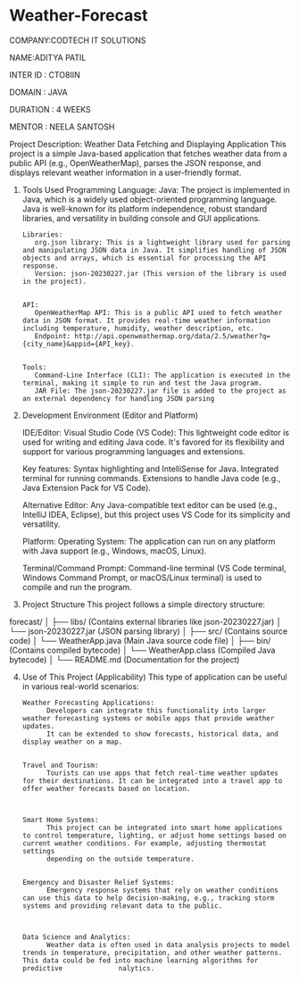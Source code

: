 # Weather-Forecast

COMPANY:CODTECH IT SOLUTIONS

NAME:ADITYA PATIL

INTER ID : CTO8IIN

DOMAIN : JAVA

DURATION : 4 WEEKS

MENTOR : NEELA SANTOSH


Project Description: Weather Data Fetching and Displaying Application
This project is a simple Java-based application that fetches weather data from a public API (e.g., OpenWeatherMap), parses the JSON response, and displays relevant weather information in a user-friendly format.



1. Tools Used
       Programming Language:
          Java: The project is implemented in Java, which is a widely used object-oriented programming language. Java is well-known for its platform independence, robust standard libraries, and versatility in 
          building console and GUI applications.


       Libraries:
          org.json library: This is a lightweight library used for parsing and manipulating JSON data in Java. It simplifies handling of JSON objects and arrays, which is essential for processing the API response.
          Version: json-20230227.jar (This version of the library is used in the project).


       API:
          OpenWeatherMap API: This is a public API used to fetch weather data in JSON format. It provides real-time weather information including temperature, humidity, weather description, etc.
          Endpoint: http://api.openweathermap.org/data/2.5/weather?q={city_name}&appid={API_key}.


       Tools:
          Command-Line Interface (CLI): The application is executed in the terminal, making it simple to run and test the Java program.
          JAR File: The json-20230227.jar file is added to the project as an external dependency for handling JSON parsing






2. Development Environment (Editor and Platform)

   
      IDE/Editor:
          Visual Studio Code (VS Code): This lightweight code editor is used for writing and editing Java code. It's favored for its flexibility and support for various programming languages and extensions.


      Key features:
          Syntax highlighting and IntelliSense for Java.
          Integrated terminal for running commands.
          Extensions to handle Java code (e.g., Java Extension Pack for VS Code).


      Alternative Editor: 
          Any Java-compatible text editor can be used (e.g., IntelliJ IDEA, Eclipse), but this project uses VS Code for its simplicity and versatility.



      Platform:
          Operating System: The application can run on any platform with Java support (e.g., Windows, macOS, Linux).



      Terminal/Command Prompt: 
          Command-line terminal (VS Code terminal, Windows Command Prompt, or macOS/Linux terminal) is used to compile and run the program.


3. Project Structure
This project follows a simple directory structure:

forecast/
│
├── libs/                        (Contains external libraries like json-20230227.jar)
│   └── json-20230227.jar         (JSON parsing library)
│
├── src/                         (Contains source code)
│   └── WeatherApp.java           (Main Java source code file)
│
├── bin/                         (Contains compiled bytecode)
│   └── WeatherApp.class          (Compiled Java bytecode)
│
└── README.md                    (Documentation for the project)






4. Use of This Project (Applicability)
This type of application can be useful in various real-world scenarios:

       Weather Forecasting Applications:
             Developers can integrate this functionality into larger weather forecasting systems or mobile apps that provide weather updates.
             It can be extended to show forecasts, historical data, and display weather on a map.


       Travel and Tourism:
             Tourists can use apps that fetch real-time weather updates for their destinations. It can be integrated into a travel app to offer weather forecasts based on location.



       Smart Home Systems:
             This project can be integrated into smart home applications to control temperature, lighting, or adjust home settings based on current weather conditions. For example, adjusting thermostat settings 
             depending on the outside temperature.

   
       Emergency and Disaster Relief Systems:
             Emergency response systems that rely on weather conditions can use this data to help decision-making, e.g., tracking storm systems and providing relevant data to the public.



       Data Science and Analytics:
             Weather data is often used in data analysis projects to model trends in temperature, precipitation, and other weather patterns. This data could be fed into machine learning algorithms for predictive              nalytics.





















